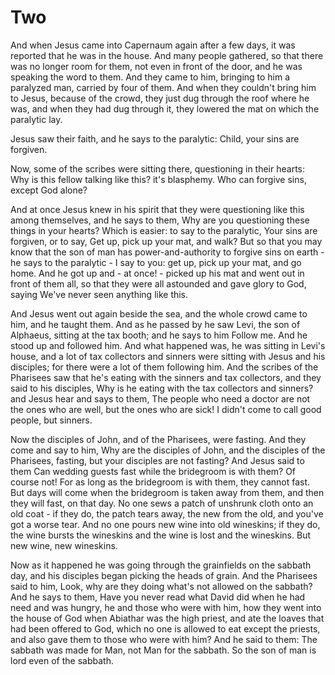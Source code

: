 # Two

And when Jesus came into Capernaum again after a few days, it was reported that he was in the house. And many people gathered, so that there was no longer room for them, not even in front of the door, and he was speaking the word to them. And they came to him, bringing to him a paralyzed man, carried by four of them. And when they couldn't bring him to Jesus, because of the crowd, they just dug through the roof where he was, and when they had dug through it, they lowered the mat on which the paralytic lay.

Jesus saw their faith, and he says to the paralytic: Child, your sins are forgiven.

Now, some of the scribes were sitting there, questioning in their hearts: Why is this fellow talking like this? it's blasphemy. Who can forgive sins, except God alone?

And at once Jesus knew in his spirit that they were questioning like this among themselves, and he says to them, Why are you questioning these things in your hearts? Which is easier: to say to the paralytic, Your sins are forgiven, or to say, Get up, pick up your mat, and walk?  But so that you may know that the son of man has power-and-authority to forgive sins on earth - he says to the paralytic - I say to you: get up, pick up your mat, and go home. And he got up and - at once! - picked up his mat and went out in front of them all, so that they were all astounded and gave glory to God, saying We've never seen anything like this.

And Jesus went out again beside the sea, and the whole crowd came to him, and he taught them. And as he passed by he saw Levi, the son of Alphaeus, sitting at the tax booth; and he says to him Follow me. And he stood up and followed him. And what happened was, he was sitting in Levi's house, and a lot of tax collectors and sinners were sitting with Jesus and his disciples; for there were a lot of them following him. And the scribes of the Pharisees saw that he's eating with the sinners and tax collectors, and they said to his disciples, Why is he eating with the tax collectors and sinners? and Jesus hear and says to them, The people who need a doctor are not the ones who are well, but the ones who are sick! I didn't come to call good people, but sinners.

Now the disciples of John, and of the Pharisees, were fasting. And they come and say to him, Why are the disciples of John, and the disciples of the Pharisees, fasting, but your disciples are not fasting? And Jesus said to them Can wedding guests fast while the bridegroom is with them? Of course not! For as long as the bridegroom is with them, they cannot fast. But days will come when the bridegroom is taken away from them, and then they will fast, on that day. No one sews a patch of unshrunk cloth onto an old coat - if they do, the patch tears away, the new from the old, and you've got a worse tear. And no one pours new wine into old wineskins; if they do, the wine bursts the wineskins and the wine is lost and the wineskins. But new wine, new wineskins.

Now as it happened he was going through the grainfields on the sabbath day, and his disciples began picking the heads of grain. And the Pharisees said to him, Look, why are they doing what's not allowed on the sabbath? And he says to them, Have you never read what David did when he had need and was hungry, he and those who were with him, how they went into the house of God when Abiathar was the high priest, and ate the loaves that had been offered to God, which no one is allowed to eat except the priests, and also gave them to those who were with him?  And he said to them: The sabbath was made for Man, not Man for the sabbath. So the son of man is lord even of the sabbath.

